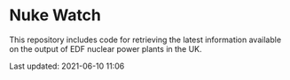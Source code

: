 # Nuke Watch

This repository includes code for retrieving the latest information available on the output of EDF nuclear power plants in the UK.

Last updated: 2021-06-10 11:06